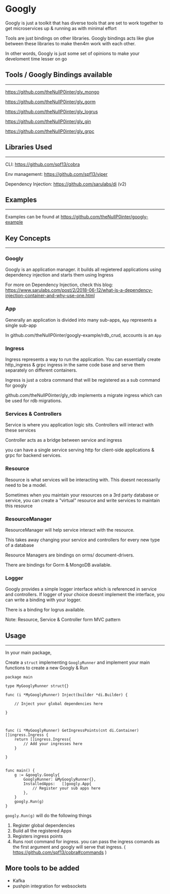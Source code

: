 # Googly

Googly is just a toolkit that has diverse tools that are set to work together to get microservices up & running as with minimal effort


Tools are just bindings on other libraries. Googly bindings acts like glue between these libraries to make then4m work with each other.

In other words, Googly is just some set of opinions to make your develoment time lesser on go

## Tools / Googly Bindings available
***
https://github.com/theNullP0inter/gly_mongo

https://github.com/theNullP0inter/gly_gorm

https://github.com/theNullP0inter/gly_logrus

https://github.com/theNullP0inter/gly_gin

https://github.com/theNullP0inter/gly_grpc


## Libraries Used
***
CLI: https://github.com/spf13/cobra

Env management: https://github.com/spf13/viper

Dependency Injection: https://github.com/sarulabs/di (v2)


## Examples
***
Examples can be found at https://github.com/theNullP0inter/googly-example



## Key Concepts
***

### Googly

Googly is an application manager. it builds all regietered applications using dependency injection and starts them using Ingress

For more on Dependency Injection, check this blog: https://www.sarulabs.com/post/2/2018-06-12/what-is-a-dependency-injection-container-and-why-use-one.html


### App

Generally an application is divided into many sub-apps, `App` represents a single sub-app

In github.com/theNullP0inter/googly-example/rdb_crud, accounts is an `App`


### Ingress

Ingress represents a way to run the application. You can essentially create http_ingress & grpc ingress in the same code base and serve them separately on different containers.

Ingress is just a cobra command that will be registered as a sub command for googly

github.com/theNullP0inter/gly_rdb implements a migrate ingress which can be used for rdb migrations.


### Services & Controllers

Service is where you application logic sits. Controllers will interact with these services

Controller acts as a bridge between service and ingress

you can have a single service serving http for client-side applications & grpc for backend services.


### Resource

Resource is what services will be interacting with. This doesnt necessarily need to be a model.

Sometimes when you maintain your resources on a 3rd party database or service, you can create a "virtual" resource and write services to maintain this resource

### ResourceManager

ResourceManager will help service interact with the resource.

This takes away changing your service and controllers for every new type of a database

Resource Managers are bindings on orms/ document-drivers.

There are bindings for Gorm & MongoDB available.


### Logger

Googly provides a simple logger interface which is referenced in service and controllers. If logger of your choice doesnt implement the interface, you can write a binding with your logger.

There is a binding for logrus available.



Note: Resource, Service & Controller form MVC pattern

## Usage
***

In your main package, 


Create a `struct` implementing `GooglyRunner` and implement your main functions to create a new Googly & Run




```
package main

type MyGooglyRunner struct{}

func (i *MyGooglyRunner) Inject(builder *di.Builder) {

    // Inject your global dependencies here

}



func (i *MyGooglyRunner) GetIngressPoints(cnt di.Container) []ingress.Ingress {
	return []ingress.Ingress{
        // Add your ingresses here
	}

}


func main() {
	g := &googly.Googly{
		GooglyRunner: &MyGooglyRunner{},
		InstalledApps:   []googly.App{
            // Register your sub apps here
        },
	}
	googly.Run(g)
}

```



`googly.Run(g)`  will do the following things

1. Register global dependencies
2. Build all the registered Apps
3. Registers ingress points
4. Runs root command for ingress. you can pass the ingress comands as the first argument and googly will serve that ingress. ( https://github.com/spf13/cobra#commands )



## More tools to be added
* Kafka
* pushpin integration for websockets

